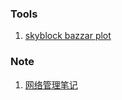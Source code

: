 
### Tools
1. [skyblock bazzar plot](/tools/skyblock-bazzar)
### Note
1. [网络管理笔记](/note/network-manager)
